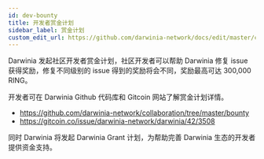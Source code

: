 ```yaml
---
id: dev-bounty
title: 开发者赏金计划
sidebar_label: 赏金计划
custom_edit_url: https://github.com/darwinia-network/docs/edit/master/content/zh-CN/dev-bounty.md
---
```


Darwinia 发起社区开发者赏金计划，社区开发者可以帮助 Darwinia 修复 issue 获得奖励，修复不同级别的 issue 得到的奖励将会不同，奖励最高可达 300,000 RING。

开发者可在 Darwinia Github 代码库和 Gitcoin 网站了解赏金计划详情。

- https://github.com/darwinia-network/collaboration/tree/master/bounty
- https://gitcoin.co/issue/darwinia-network/darwinia/42/3508

同时 Darwinia 将发起 Darwinia Grant 计划，为帮助完善 Darwinia 生态的开发者提供资金支持。

